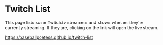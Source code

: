 # Twitch List

This page lists some Twitch.tv streamers and shows whether they're 
currently streaming.  If they are, clicking on the link will open
the live stream.

https://baseballpoetess.github.io/twitch-list


